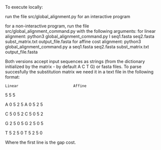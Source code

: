 To execute locally:

run the file src/global_alignment.py for an interactive program

for a non-interactive program, run the file src/global_alignment_command.py with the following arguments:
    for linear alignment: python3 global_alignment_command.py l seq1.fasta seq2.fasta subst_matrix.txt output_file.fasta
    for affine cost alignment: python3 global_alignment_command.py a seq1.fasta seq2.fasta subst_matrix.txt output_file.fasta


Both versions accept input sequences as strings (from the dictionary initialized by the matrix - by default A C T G) or fasta files. To parse succesfully the substitution matrix we need it in a text file in the following format:


    Linear                         Affine

5                              5 5

A  0  5  2  5                  A  0  5  2  5

C  5  0  5  2                  C  5  0  5  2  

G  2  5  0  5                  G  2  5  0  5

T  5  2  5  0                  T  5  2  5  0


Where the first line is the gap cost.

